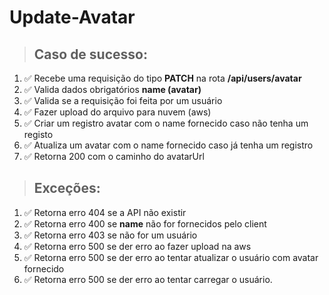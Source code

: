 # Update-Avatar

> ## Caso de sucesso:
1. ✅ Recebe uma requisição do tipo **PATCH** na rota **/api/users/avatar**
2. ✅ Valida dados obrigatórios **name (avatar)** 
3. ✅ Valida se a requisição foi feita por um usuário
4. ✅ Fazer upload do arquivo para nuvem (aws)
5. ✅ Criar um registro avatar com o name fornecido caso não tenha um registo
6. ✅ Atualiza um avatar com o name fornecido caso já tenha um registro
7. ✅ Retorna 200 com o caminho do avatarUrl

> ## Exceções:
1. ✅ Retorna erro 404 se a API não existir
2. ✅ Retorna erro 400 se **name** não for fornecidos pelo client
3. ✅ Retorna erro 403 se não for um usuário
4. ✅ Retorna erro 500 se der erro ao fazer upload na aws
5. ✅ Retorna erro 500 se der erro ao tentar atualizar o usuário com avatar fornecido
6. ✅ Retorna erro 500 se der erro ao tentar carregar o usuário.